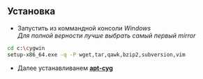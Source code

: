 ## Установка

* Запустить из коммандной консоли *Windows*  
*Для полной верности лучше выбрать самый первый *mirror**

```sh
cd c:\cygwin
setup-x86_64.exe -q -P wget,tar,qawk,bzip2,subversion,vim
```

* Далее устанавливанем [**apt-cyg**](apt-cyg.md)
